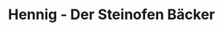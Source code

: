---
title: "Hennig - Der Steinofen Bäcker"
url: /hoppegarten/hennig-der-steinofen-baecker/
shop: Bäckerei
---